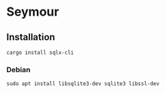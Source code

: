 # Seymour

## Installation

```
cargo install sqlx-cli
```

### Debian

```
sudo apt install libsqlite3-dev sqlite3 libssl-dev
```
